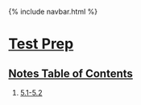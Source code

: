 {% include navbar.html %}


# <u>Test Prep 
## Notes Table of Contents</u>
1. [5.1-5.2](https://pqhantom.github.io/Tri-3-Matthew-Cao-Manaka/testprep)
